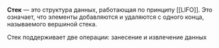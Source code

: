 **Стек** — это структура данных, работающая по принципу [[LIFO]]. Это означает, что элементы добавляются и удаляются с одного конца, называемого вершиной стека.

Стек поддерживает две операции: занесение и извлечение данных

